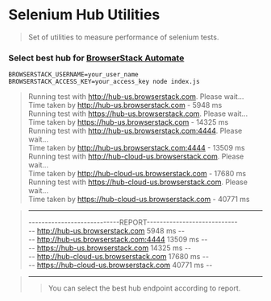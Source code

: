 # Selenium Hub Utilities
> Set of utilities to measure performance of selenium tests.

### Select best hub for [BrowserStack Automate](https://browserstack.com/automate)
```
BROWSERSTACK_USERNAME=your_user_name BROWSERSTACK_ACCESS_KEY=your_access_key node index.js
```

> Running test with http://hub-us.browserstack.com. Please wait...    
> Time taken by http://hub-us.browserstack.com - 5948 ms    
> Running test with https://hub-us.browserstack.com. Please wait...    
> Time taken by https://hub-us.browserstack.com - 14325 ms    
> Running test with http://hub-us.browserstack.com:4444. Please wait...    
> Time taken by http://hub-us.browserstack.com:4444 - 13509 ms    
> Running test with http://hub-cloud-us.browserstack.com. Please wait...    
> Time taken by http://hub-cloud-us.browserstack.com - 17680 ms    
> Running test with https://hub-cloud-us.browserstack.com. Please wait...    
> Time taken by https://hub-cloud-us.browserstack.com - 40771 ms    

> --------------------------------------------------------------    
> ----------------------------REPORT----------------------------    
> -- http://hub-us.browserstack.com 5948 ms --    
> -- http://hub-us.browserstack.com:4444 13509 ms --    
> -- https://hub-us.browserstack.com 14325 ms --    
> -- http://hub-cloud-us.browserstack.com 17680 ms --    
> -- https://hub-cloud-us.browserstack.com 40771 ms --    

> --------------------------------------------------------------    
> > You can select the best hub endpoint according to report.

